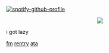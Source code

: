[![spotify-github-profile](https://spotify-github-profile.kittinanx.com/api/view?uid=31emw27hdnz23bbvfx4humhc7cjq&cover_image=true&theme=novatorem&show_offline=false&background_color=000000&interchange=true&bar_color=000000&bar_color_cover=true)](https://github.com/kittinan/spotify-github-profile)




<p align="center" dir="auto">
<img src="https://i.pinimg.com/originals/6b/59/ec/6b59ec369392a3164ae5900e5414a3a5.gif"> 

i got lazy

[fm](https://stats.fm/31emw27hdnz23bbvfx4humhc7cjq)      [rentry](https://rentry.co/rickypawss)    [ata](https://attajohn.atabook.org/)
